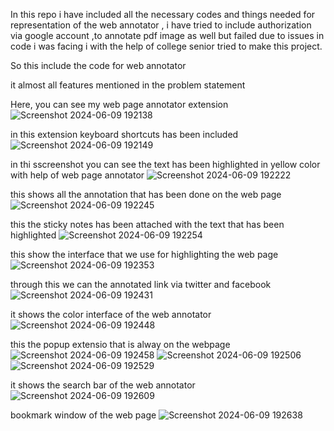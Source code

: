 In this repo i have included all the necessary codes and things needed for representation of the web annotator , i have tried to include authorization via google account ,to annotate pdf image as well but failed due to issues in code i was facing 
i with the help of college senior tried to make this project.



So this include the code for web annotator



it almost all features mentioned in the problem statement 



Here, you can see my web page annotator extension
![Screenshot 2024-06-09 192138](https://github.com/heyitsmeraman/Web-Page-Annotator/assets/172174041/6717d941-1db6-43ac-a94f-2da9987c8505)


in this extension keyboard shortcuts has been included
![Screenshot 2024-06-09 192149](https://github.com/heyitsmeraman/Web-Page-Annotator/assets/172174041/1bc42775-dded-4e21-a060-497cb659176a)


in thi sscreenshot you can see the text has been highlighted in yellow color with help of web page annotator
![Screenshot 2024-06-09 192222](https://github.com/heyitsmeraman/Web-Page-Annotator/assets/172174041/88ea3dae-b14c-430a-a93a-60391e87a487)


this shows all the annotation that has been done on the web page
![Screenshot 2024-06-09 192245](https://github.com/heyitsmeraman/Web-Page-Annotator/assets/172174041/18d4d1bf-ad79-4572-bb55-ee5ef1700874)

this the sticky notes has been attached with the text that has been highlighted 
![Screenshot 2024-06-09 192254](https://github.com/heyitsmeraman/Web-Page-Annotator/assets/172174041/9e46dfb0-701b-49ee-b3db-2eac3a9e62be)

this show the interface that we use for highlighting the web page
![Screenshot 2024-06-09 192353](https://github.com/heyitsmeraman/Web-Page-Annotator/assets/172174041/ab46762e-d1e5-4e66-8c3d-c13b3e8080e7)


through this we can the annotated link via twitter and facebook
![Screenshot 2024-06-09 192431](https://github.com/heyitsmeraman/Web-Page-Annotator/assets/172174041/37739b97-7fa9-4ad0-a5aa-cfef56e01588)

it shows the color interface of the web annotator
![Screenshot 2024-06-09 192448](https://github.com/heyitsmeraman/Web-Page-Annotator/assets/172174041/a3b75b69-7a2b-40ac-a13c-4fad6093dcf5)

this the popup extensio  that is alway on the webpage
![Screenshot 2024-06-09 192458](https://github.com/heyitsmeraman/Web-Page-Annotator/assets/172174041/54562898-6ca6-4dbe-b3be-39e92000b5d4)
![Screenshot 2024-06-09 192506](https://github.com/heyitsmeraman/Web-Page-Annotator/assets/172174041/b927ff2d-a3cf-4a71-891e-dfcdbf105aab)
![Screenshot 2024-06-09 192529](https://github.com/heyitsmeraman/Web-Page-Annotator/assets/172174041/7713e3e8-8fe2-46c0-a45c-25031845d918)

it shows the search bar of the web annotator 
![Screenshot 2024-06-09 192609](https://github.com/heyitsmeraman/Web-Page-Annotator/assets/172174041/790b8cb4-9047-41bc-a5b0-b8eabc4a6350)


bookmark window of the web page
![Screenshot 2024-06-09 192638](https://github.com/heyitsmeraman/Web-Page-Annotator/assets/172174041/ac0c452d-223f-4d10-a293-2236c8e4a83b)
